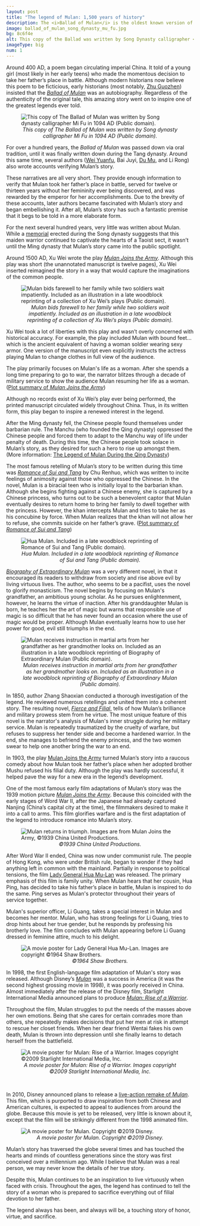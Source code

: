 ```yaml
---
layout: post
title: "The legend of Mulan: 1,500 years of history"
description: The <i>Ballad of Mulan</i> is the oldest known version of Mulan’s story. This one poem ended up inspiring countless retellings for centuries to come.
image: ballad_of_mulan_song_dynasty_mu_fu.jpg
bg: 8c6f4e
alt: This copy of the Ballad was written by Song Dynasty calligrapher <a href="https://en.wikipedia.org/wiki/Mi_Fu">Mi Fu</a> in 1094 AD (Public domain).
imageType: big
num: 1
---
```


Around 400 AD, a poem began circulating imperial China. It told of a young girl (most likely in her early teens) who made the momentous decision to take her father’s place in battle. Although modern historians now believe this poem to be ficticious, early historians (most notably, [Zhu Guozhen](/pages/ming/women_generals)) insisted that the *[Ballad of Mulan](/pages/northern_wei/ballad_of_mulan)* was an autobiography. Regardless of the authenticity of the original tale, this amazing story went on to inspire one of the greatest legends ever told.

<figure class="big">
	<img class="fillimg" src="/assets/images/articles/ballad_of_mulan_song_dynasty_mu_fu.jpg" alt="This copy of The Ballad of Mulan was written by Song dynasty calligrapher Mi Fu in 1094 AD (Public domain)." />
	<figcaption style="text-align: center;"><i>This copy of The Ballad of Mulan was written by Song dynasty calligrapher Mi Fu in 1094 AD (Public domain).</i></figcaption>
</figure>

For over a hundred years, the *Ballad of Mulan* was passed down via oral tradition, until it was finally written down during the Tang dynasty. Around this same time, several authors ([Wei Yuanfu](/pages/tang/song_of_mulan), Bai Juyi, [Du Mu](/pages/tang/mulan_temple), and Li Rong) also wrote accounts verifying Mulan’s story.

These narratives are all very short. They provide enough information to verify that Mulan took her father’s place in battle, served for twelve or thirteen years without her femininity ever being discovered, and was rewarded by the emperor for her accomplishments. Due to the brevity of these accounts, later authors became fascinated with Mulan’s story and began embellishing it. After all, Mulan’s story has such a fantastic premise that it begs to be told in a more elaborate form.

For the next several hundred years, very little was written about Mulan. While a [memorial](/pages/yuan/memorial_filial_general) erected during the Song dynasty sugggests that this maiden warrior continued to captivate the hearts of a Taoist sect, it wasn’t until the Ming dynasty that Mulan’s story came into the public spotlight.

Around 1500 AD, Xu Wei wrote the play *[Mulan Joins the Army](/pages/ming/mulan_joins_the_army_xu_wei)*. Although this play was short (the unannotated manuscript is twelve pages), Xu Wei inserted reimagined the story in a way that would capture the imaginations of the common people.

<figure  class="big" >
	<img  class="fillimg"  src="/assets/images/articles/mulan_bids_farewell_to_her_family_while_two_soldiers_wait_impatiently.jpg" alt="Mulan bids farewell to her family while two soldiers wait impatiently. Included as an illustration in a late woodblock reprinting of a collection of Xu Wei’s plays (Public domain)." />
	<figcaption style="text-align: center;"><i>Mulan bids farewell to her family while two soldiers wait impatiently. Included as an illustration in a late woodblock reprinting of a collection of Xu Wei’s plays (Public domain).</i></figcaption>
</figure>

Xu Wei took a lot of liberties with this play and wasn’t overly concerned with historical accuracy. For example, the play included Mulan with bound feet… which is the ancient equivalent of having a woman soldier wearing sexy armor. One version of the manuscript even explicitly instructs the actress playing Mulan to change clothes in full view of the audience.

The play primarily focuses on Mulan's life as a woman. After she spends a long time preparing to go to war, the narrator blitzes through a decade of military service to show the audience Mulan resuming her life as a woman. ([Plot summary of *Mulan Joins the Army*](/pages/ming/mulan_joins_the_army_xu_wei))

Although no records exist of Xu Wei’s play ever being performed, the printed manuscript circulated widely throughout China. Thus, in its written form, this play began to inspire a renewed interest in the legend.

After the Ming dynasty fell, the Chinese people found themselves under barbarian rule. The Manchu (who founded the Qing dynasty) oppressed the Chinese people and forced them to adapt to the Manchu way of life under penalty of death. During this time, the Chinese people took solace in Mulan’s story, as they desired for such a hero to rise up amongst them. (More information: [The Legend of Mulan During the Qing Dynasty](/pages/qing/legend_of_mulan_qing_dynasty))

The most famous retelling of Mulan’s story to be written during this time was *[Romance of Sui and Tang](/pages/qing/romance_of_sui_and_tang)* by Chu Renhuo, which was written to incite feelings of animosity against those who oppressed the Chinese. In the novel, Mulan is a biracial teen who is initially loyal to the barbarian khan. Although she begins fighting against a Chinese enemy, she is captured by a Chinese princess, who turns out to be such a benevolent captor that Mulan eventually desires to return home to bring her family to dwell together with the princess. However, the khan intercepts Mulan and tries to take her as his concubine by force. When Mulan realizes that the khan will not allow her to refuse, she commits suicide on her father’s grave. ([Plot summary of *Romance of Sui and Tang*](https://mulanbook.com/pages/qing/romance_of_sui_and_tang))

<figure  class="float left" style="max-width: 450px;" >
	<img  src="/assets/images/articles/hua_mulan_romance_of_sui_and_tang.jpg" alt="Hua Mulan. Included in a late woodblock reprinting of Romance of Sui and Tang (Public domain)." />
	<figcaption style="text-align: center;"><i>Hua Mulan. Included in a late woodblock reprinting of Romance of Sui and Tang (Public domain).</i></figcaption>
</figure>

*[Biography of Extraordinary Mulan](/pages/qing/biography_of_extraordinary_mulan)* was a very different novel, in that it encouraged its readers to withdraw from society and rise above evil by living virtuous lives. The author, who seems to be a pacifist, uses the novel to glorify monasticism. The novel begins by focusing on Mulan's grandfather, an ambitious young scholar. As he pursues enlightenment, however, he learns the virtue of inaction. After his granddaughter Mulan is born, he teaches her the art of magic but warns that responsible use of magic is so difficult that he has never found an occasion where the use of magic would be proper. Although Mulan eventually learns how to use her power for good, evil still triumphs in the end.

<figure  class="float left" style="max-width: 450px;" >
	<img  src="/assets/images/articles/mulan_training_martial_arts_grandfather_biography_of_extraordinary_mulan.png" alt="Mulan receives instruction in martial arts from her grandfather as her grandmother looks on. Included as an illustration in a late woodblock reprinting of Biography of Extraordinary Mulan (Public domain)." />
	<figcaption style="text-align: center;"><i>Mulan receives instruction in martial arts from her grandfather as her grandmother looks on. Included as an illustration in a late woodblock reprinting of Biography of Extraordinary Mulan (Public domain).</i></figcaption>
</figure>

In 1850, author Zhang Shaoxian conducted a thorough investigation of the legend. He reviewed numerous retellings and united them into a coherent story. The resulting novel, *[Fierce and Filial](/pages/qing/fierce_and_filial)*, tells of how Mulan’s brilliance and military prowess stem from he virtue. The most unique feature of this novel is the narrator's analysis of Mulan's inner struggle during her military service. Mulan is repeatedly traumatized by the cruelty of warfare, but refuses to suppress her tender side and become a hardened warrior. In the end, she manages to befriend the enemy princess, and the two women swear to help one another bring the war to an end.

In 1903, the play [Mulan Joins the Army](/qing/mulan_joins_the_army_1903) turned Mulan’s story into a raucous comedy about how Mulan took her father’s place when her adopted brother Mushu refused his filial duty. Although the play was hardly successful, it helped pave the way for a new era in the legend’s development.

One of the most famous early film adaptations of Mulan’s story was the 1939 motion picture *[Mulan Joins the Army](/pages/post_imperial/mulan_joins_the_army_1939_film)*. Because this coincided with the early stages of Word War II, after the Japanese had already captured Nanjing (China’s capital city at the time), the filmmakers desired to make it into a call to arms. This film glorifies warfare and is the first adaptation of the legend to introduce romance into Mulan’s story.

<figure  class="float left" style="max-width: 450px;" >
<img  src="/assets/images/articles/mulan_joins_the_army_1939_triumphant_return.jpg" alt="Mulan returns in triumph. Images are from Mulan Joins the Army, &copy;1939 China United Productions." />
<figcaption style="text-align: center;"><i>&copy;1939 China United Productions.</i></figcaption>
</figure>

After Word War II ended, China was now under communist rule. The people of Hong Kong, who were under British rule, began to wonder if they had anything left in common with the mainland. Partially in response to political tensions, the film [Lady General Hua Mu-Lan](/pages/post_imperial/lady_general_hua_mulan) was released. The primary emphasis of this film is family unity. When Mulan hears that her cousin, Hua Ping, has decided to take his father’s place in battle, Mulan is inspired to do the same. Ping serves as Mulan's protector throughout their years of service together.

Mulan's superior officer, Li Guang, takes a special interest in Mulan and becomes her mentor. Mulan, who has strong feelings for Li Guang, tries to drop hints about her true gender, but he responds by professing his brotherly love. The film concludes with Mulan appearing before Li Guang dressed in feminine attire, much to his delight.


<figure  class="float left" style="max-width: 450px;" >
	<img  src="/assets/images/articles/lady_general_hua_mulan_movie_poster.jpg" alt="A movie poster for Lady General Hua Mu-Lan. Images are copyright &copy;1964 Shaw Brothers." />
	<figcaption style="text-align: center;"><i>&copy;1964 Shaw Brothers.</i></figcaption>
</figure>

In 1998, the first English-language film adaptation of Mulan's story was released. Although Disney’s *[Mulan](/pages/post_imperial/disneys_mulan)* was a success in America (it was the second highest grossing movie in 1998), it was poorly received in China. Almost immediately after the release of the Disney film, Starlight International Media announced plans to produce *[Mulan: Rise of a Warrior](/pages/post_imperial/mulan_rise_of_a_warrior)*.

Throughout the film, Mulan struggles to put the needs of the masses above her own emotions. Being that she cares for certain comrades more than others, she repeatedly makes decisions that put her men at risk in attempt to rescue her closet friends. When her dear friend Wentai fakes his own death, Mulan is thrown into depression until she finally learns to detach herself from the battlefield.

<figure  class="float left" style="max-width: 450px;" >
	<img  src="/assets/images/articles/mulan_rise_of_a_warrior_movie_poster.jpg" alt="A movie poster for Mulan: Rise of a Warrior. Images copyright &copy;2009 Starlight International Media, Inc." />
	<figcaption style="text-align: center;"><i>A movie poster for Mulan: Rise of a Warrior. Images copyright &copy;2009 Starlight International Media, Inc.</i></figcaption>
</figure><br />

In 2010, Disney announced plans to release a [live-action remake of *Mulan*](/pages/post_imperial/disneys_live_action_mulan). This film, which is purported to draw inspiration from both Chinese and American cultures, is expected to appeal to audiences from around the globe. Because this movie is yet to be released, very little is known about it, except that the film will be strikingly different from the 1998 animated film.

<figure  class="float left" style="max-width: 450px;" >
	<img  src="/assets/images/articles/disneys_live_action_mulan_movie_poster.jpg" alt="A movie poster for Mulan. Copyright &copy;2019 Disney." />
	<figcaption style="text-align: center;"><i>A movie poster for Mulan. Copyright &copy;2019 Disney. </i></figcaption>
</figure>

Mulan’s story has traversed the globe several times and has touched the hearts and minds of countless generations since the story was first conceived over a millennium ago. While I believe that Mulan was a real person, we may never know the details of her true story.

Despite this, Mulan continues to be an inspiration to live virtuously when faced with crisis. Throughout the ages, the legend has continued to tell the story of a woman who is prepared to sacrifice everything out of filial devotion to her father.

The legend always has been, and always will be, a touching story of honor, virtue, and sacrifice.

<script type="text/javascript" src="/assets/js/float.js"></script>
